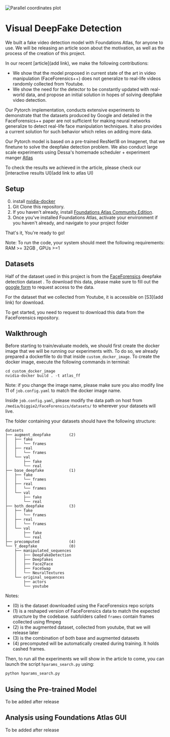 ![Parallel coordinates plot](https://github.com/dessa-public/DeepFake-Detection/tree/master/images/parcoords.gif)

# Visual DeepFake Detection

We built a fake video detection model with Foundations Atlas, for anyone to use. 
We will be releasing an article soon about the motivation, as well as the process of the creation of this project.

In our recent [article](add link), we make the following contributions:
* We show that the model proposed in current state of the art in video manipulation (FaceForensics++) does not generalize to real-life videos randomly 
collected 
from Youtube.
* We show the need for the detector to be constantly updated with real-world data, and propose an initial solution in hopes of solving deepfake video detection.

Our Pytorch implementation, conducts extensive experiments to demonstrate that the datasets produced by Google and detailed in the FaceForensics++ 
paper are not sufficient for making neural networks generalize to detect real-life face manipulation techniques. It also provides a current solution for such
 behavior which relies on adding more data. 
 
Our Pytorch model is based on a pre-trained ResNet18 on Imagenet, that we finetune to solve the deepfake detection problem.
We also conduct large scale experiments using Dessa's homemade scheduler + experiment manger [Atlas](www.atlas.dessa.com/?=deepfake_detection_git)

To check the results we achieved in the article, please check our [interactive results UI](add link to atlas UI)

## Setup 
0. install [nvidia-docker](https://github.com/nvidia/nvidia-docker/wiki/Installation-(version-2.0))
1. Git Clone this repository.
2. If you haven't already, install [Foundations Atlas Community Edition](https://www.atlas.dessa.com/?u=dessafake).
3. Once you've installed Foundations Atlas, activate your environment if you haven't already, and navigate to your project folder

That's it, You're ready to go!

Note: To run the code, your system should meet the following requirements: 
RAM >= 32GB , GPUs >=1

## Datasets
Half of the dataset used in this project is from the [FaceForensics](https://github.com/ondyari/FaceForensics/tree/master/dataset) deepfake detection dataset
. To download this data, please make sure to fill out the [google form](https://github.com/ondyari/FaceForensics/#access) to request access to the data.

For the dataset that we collected from Youtube, it is accessible on [S3](add link) for download.

To get started, you need to request to download this data from the FaceForensics repository.

## Walkthrough

Before starting to train/evaluate models, we should first create the docker image that we will be running our experiments with. To do so, we already prepared
 a dockerfile to do that inside `custom_docker_image`. To create the docker image, execute the following commands in terminal:
 
 ```
 cd custom_docker_image
 nvidia-docker build . -t atlas_ff
 ```
 
Note: if you change the image name, please make sure you also modify line 11 of `job.config.yaml` to match the docker image name.

Inside `job.config.yaml`, please modify the data path on host from `/media/biggie2/FaceForensics/datasets/` to wherever your datasets will live.

The folder containing your datasets should have the following structure:

```
datasets
├── augment_deepfake        (2)
│   ├── fake
│   │   └── frames
│   ├── real
│   │   └── frames
│   └── val
│       ├── fake
│       └── real
├── base_deepfake           (1)
│   ├── fake
│   │   └── frames
│   ├── real
│   │   └── frames
│   └── val
│       ├── fake
│       └── real
├── both_deepfake           (3)
│   ├── fake
│   │   └── frames
│   ├── real
│   │   └── frames
│   └── val
│       ├── fake
│       └── real
├── precomputed             (4)
└── T_deepfake              (0)
    ├── manipulated_sequences
    │   ├── DeepFakeDetection
    │   ├── Deepfakes
    │   ├── Face2Face
    │   ├── FaceSwap
    │   └── NeuralTextures
    └── original_sequences
        ├── actors
        └── youtube
```

Notes:
* (0) is the dataset downloaded using the FaceForensics repo scripts
* (1) is a reshaped version of FaceForensics data to match the expected structure by the codebase. subfolders called `frames` contain frames collected using 
ffmpeg
* (2) is the augmented dataset, collected from youtube, that we will release later
* (3) is the combination of both base and augmented datasets
* (4) precomputed will be automatically created during training. It holds cashed frames.

Then, to run all the experiments we will show in the article to come, you can launch the script `hparams_search.py` using:

```bash
python hparams_search.py
```

## Using the Pre-trained Model 

To be added after release

## Analysis using Foundations Atlas GUI

To be added after release